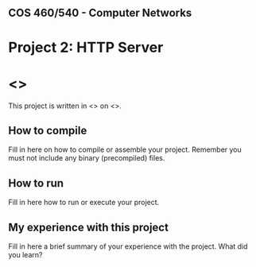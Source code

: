 ## COS 460/540 - Computer Networks
# Project 2: HTTP Server

# <<YOUR NAME>>

This project is written in <<LAUNGUAGE USED>> on <<OPERATING SYSTEM>>.

## How to compile

Fill in here on how to compile or assemble your project. Remember you must not include any binary (precompiled) files.

## How to run

Fill in here how to run or execute your project.

## My experience with this project

Fill in here a brief summary of your experience with the project. What did you learn?
